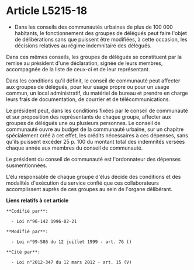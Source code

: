 # Article L5215-18

- Dans les conseils des communautés urbaines de plus de 100 000 habitants, le fonctionnement des groupes de délégués peut
faire l'objet de délibérations sans que puissent être modifiées, à cette occasion, les décisions relatives au régime
indemnitaire des délégués.

Dans ces mêmes conseils, les groupes de délégués se constituent par la remise au président d'une déclaration, signée de leurs
membres, accompagnée de la liste de ceux-ci et de leur représentant.

Dans les conditions qu'il définit, le conseil de communauté peut affecter aux groupes de délégués, pour leur usage propre ou
pour un usage commun, un local administratif, du matériel de bureau et prendre en charge leurs frais de documentation, de
courrier et de télécommunications.

Le président peut, dans les conditions fixées par le conseil de communauté et sur proposition des représentants de chaque
groupe, affecter aux groupes de délégués une ou plusieurs personnes. Le conseil de communauté ouvre au budget de la
communauté urbaine, sur un chapitre spécialement créé à cet effet, les crédits nécessaires à ces dépenses, sans qu'ils
puissent excéder 25 p. 100 du montant total des indemnités versées chaque année aux membres du conseil de communauté.

Le président du conseil de communauté est l'ordonnateur des dépenses susmentionnées.

L'élu responsable de chaque groupe d'élus décide des conditions et des modalités d'exécution du service confié que ces
collaborateurs accomplissent auprès de ces groupes au sein de l'organe délibérant.

**Liens relatifs à cet article**

	**Codifié par**:

	  - Loi n°96-142 1996-02-21

	**Modifié par**:

	  - Loi n°99-586 du 12 juillet 1999 - art. 76 ()

	**Cité par**:

	  - Loi n°2012-347 du 12 mars 2012 - art. 15 (V)
